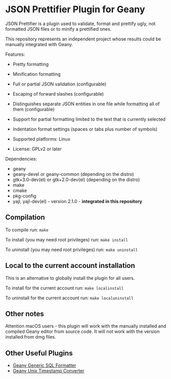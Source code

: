JSON Prettifier Plugin for Geany
================================

JSON Prettifier is a plugin used to validate, format and prettify ugly,
not formatted JSON files or to minify a prettified ones.

This repository represents an independent project whose results could
be manually integrated with Geany.

Features:

* Pretty formatting
* Minification formatting
* Full or partial JSON validation (configurable)
* Escaping of forward slashes (configurable)
* Distinguishes separate JSON entities in one file while formatting all
of them (configurable)
* Support for partial formatting limited to the text that is currently
selected
* Indentation format settings (spaces or tabs plus number of symbols)

* Supported platforms: Linux
* License: GPLv2 or later

Dependencies:

* geany
* geany-devel or geany-common  (depending on the distro)
* gtk+3.0-dev(el) or gtk+2.0-dev(el)  (depending on the distro)
* make
* cmake
* pkg-config
* yajl, yajl-dev(el) - version 2.1.0 - **integrated in this repository**

Compilation
-----------

To compile run: `make`

To install (you may need root privileges) run: `make install`

To uninstall (you may need root privileges) run: `make uninstall`

Local to the current account installation
-----------------------------------------

This is an alternative to globally install the plugin for all users.

To install for the current account run: `make localinstall`

To uninstall for the current account run: `make localuninstall`

Other notes
-----------

Attention macOS users - this plugin will work with the manually
installed and compiled Geany editor from source code. It will not work
with the version installed from dmg files.

Other Useful Plugins
--------------------
* [Geany Generic SQL Formatter](https://github.com/zhgzhg/Geany-Generic-SQL-Formatter)
* [Geany Unix Timestamp Converter](https://github.com/zhgzhg/Geany-Unix-Timestamp-Converter)
